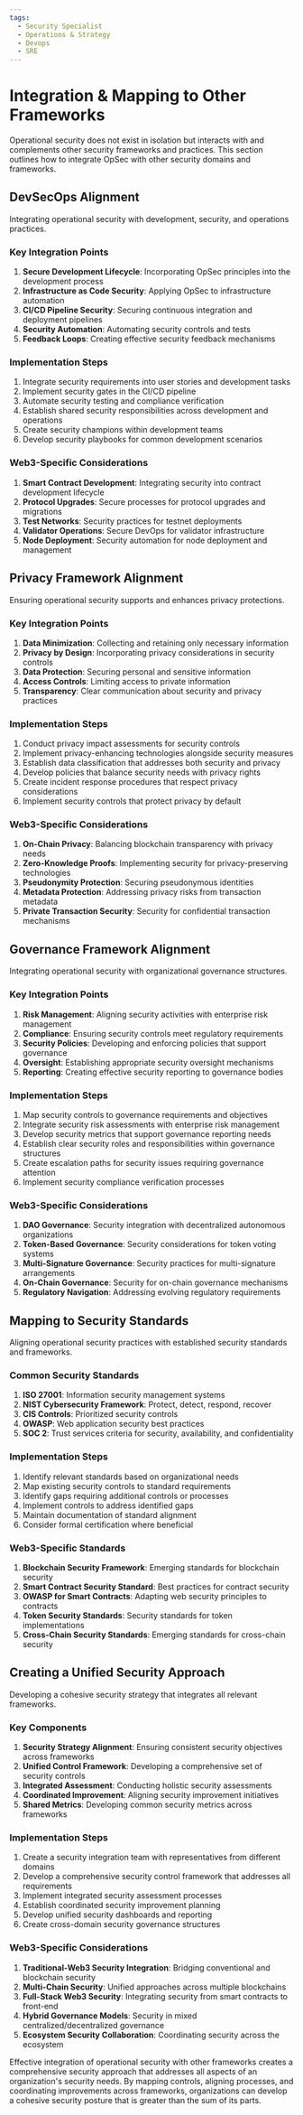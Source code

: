 ```yaml
---
tags:
  - Security Specialist
  - Operations & Strategy
  - Devops
  - SRE
---
```


# Integration & Mapping to Other Frameworks

Operational security does not exist in isolation but interacts with and complements other security frameworks and practices. This section outlines how to integrate OpSec with other security domains and frameworks.

## DevSecOps Alignment

Integrating operational security with development, security, and operations practices.

### Key Integration Points

1. **Secure Development Lifecycle**: Incorporating OpSec principles into the development process
2. **Infrastructure as Code Security**: Applying OpSec to infrastructure automation
3. **CI/CD Pipeline Security**: Securing continuous integration and deployment pipelines
4. **Security Automation**: Automating security controls and tests
5. **Feedback Loops**: Creating effective security feedback mechanisms

### Implementation Steps

1. Integrate security requirements into user stories and development tasks
2. Implement security gates in the CI/CD pipeline
3. Automate security testing and compliance verification
4. Establish shared security responsibilities across development and operations
5. Create security champions within development teams
6. Develop security playbooks for common development scenarios

### Web3-Specific Considerations

1. **Smart Contract Development**: Integrating security into contract development lifecycle
2. **Protocol Upgrades**: Secure processes for protocol upgrades and migrations
3. **Test Networks**: Security practices for testnet deployments
4. **Validator Operations**: Secure DevOps for validator infrastructure
5. **Node Deployment**: Security automation for node deployment and management

## Privacy Framework Alignment

Ensuring operational security supports and enhances privacy protections.

### Key Integration Points

1. **Data Minimization**: Collecting and retaining only necessary information
2. **Privacy by Design**: Incorporating privacy considerations in security controls
3. **Data Protection**: Securing personal and sensitive information
4. **Access Controls**: Limiting access to private information
5. **Transparency**: Clear communication about security and privacy practices

### Implementation Steps

1. Conduct privacy impact assessments for security controls
2. Implement privacy-enhancing technologies alongside security measures
3. Establish data classification that addresses both security and privacy
4. Develop policies that balance security needs with privacy rights
5. Create incident response procedures that respect privacy considerations
6. Implement security controls that protect privacy by default

### Web3-Specific Considerations

1. **On-Chain Privacy**: Balancing blockchain transparency with privacy needs
2. **Zero-Knowledge Proofs**: Implementing security for privacy-preserving technologies
3. **Pseudonymity Protection**: Securing pseudonymous identities
4. **Metadata Protection**: Addressing privacy risks from transaction metadata
5. **Private Transaction Security**: Security for confidential transaction mechanisms

## Governance Framework Alignment

Integrating operational security with organizational governance structures.

### Key Integration Points

1. **Risk Management**: Aligning security activities with enterprise risk management
2. **Compliance**: Ensuring security controls meet regulatory requirements
3. **Security Policies**: Developing and enforcing policies that support governance
4. **Oversight**: Establishing appropriate security oversight mechanisms
5. **Reporting**: Creating effective security reporting to governance bodies

### Implementation Steps

1. Map security controls to governance requirements and objectives
2. Integrate security risk assessments with enterprise risk management
3. Develop security metrics that support governance reporting needs
4. Establish clear security roles and responsibilities within governance structures
5. Create escalation paths for security issues requiring governance attention
6. Implement security compliance verification processes

### Web3-Specific Considerations

1. **DAO Governance**: Security integration with decentralized autonomous organizations
2. **Token-Based Governance**: Security considerations for token voting systems
3. **Multi-Signature Governance**: Security practices for multi-signature arrangements
4. **On-Chain Governance**: Security for on-chain governance mechanisms
5. **Regulatory Navigation**: Addressing evolving regulatory requirements

## Mapping to Security Standards

Aligning operational security practices with established security standards and frameworks.

### Common Security Standards

1. **ISO 27001**: Information security management systems
2. **NIST Cybersecurity Framework**: Protect, detect, respond, recover
3. **CIS Controls**: Prioritized security controls
4. **OWASP**: Web application security best practices
5. **SOC 2**: Trust services criteria for security, availability, and confidentiality

### Implementation Steps

1. Identify relevant standards based on organizational needs
2. Map existing security controls to standard requirements
3. Identify gaps requiring additional controls or processes
4. Implement controls to address identified gaps
5. Maintain documentation of standard alignment
6. Consider formal certification where beneficial

### Web3-Specific Standards

1. **Blockchain Security Framework**: Emerging standards for blockchain security
2. **Smart Contract Security Standard**: Best practices for contract security
3. **OWASP for Smart Contracts**: Adapting web security principles to contracts
4. **Token Security Standards**: Security standards for token implementations
5. **Cross-Chain Security Standards**: Emerging standards for cross-chain security

## Creating a Unified Security Approach

Developing a cohesive security strategy that integrates all relevant frameworks.

### Key Components

1. **Security Strategy Alignment**: Ensuring consistent security objectives across frameworks
2. **Unified Control Framework**: Developing a comprehensive set of security controls
3. **Integrated Assessment**: Conducting holistic security assessments
4. **Coordinated Improvement**: Aligning security improvement initiatives
5. **Shared Metrics**: Developing common security metrics across frameworks

### Implementation Steps

1. Create a security integration team with representatives from different domains
2. Develop a comprehensive security control framework that addresses all requirements
3. Implement integrated security assessment processes
4. Establish coordinated security improvement planning
5. Develop unified security dashboards and reporting
6. Create cross-domain security governance structures

### Web3-Specific Considerations

1. **Traditional-Web3 Security Integration**: Bridging conventional and blockchain security
2. **Multi-Chain Security**: Unified approaches across multiple blockchains
3. **Full-Stack Web3 Security**: Integrating security from smart contracts to front-end
4. **Hybrid Governance Models**: Security in mixed centralized/decentralized governance
5. **Ecosystem Security Collaboration**: Coordinating security across the ecosystem

Effective integration of operational security with other frameworks creates a comprehensive security approach that addresses all aspects of an organization's security needs. By mapping controls, aligning processes, and coordinating improvements across frameworks, organizations can develop a cohesive security posture that is greater than the sum of its parts. 